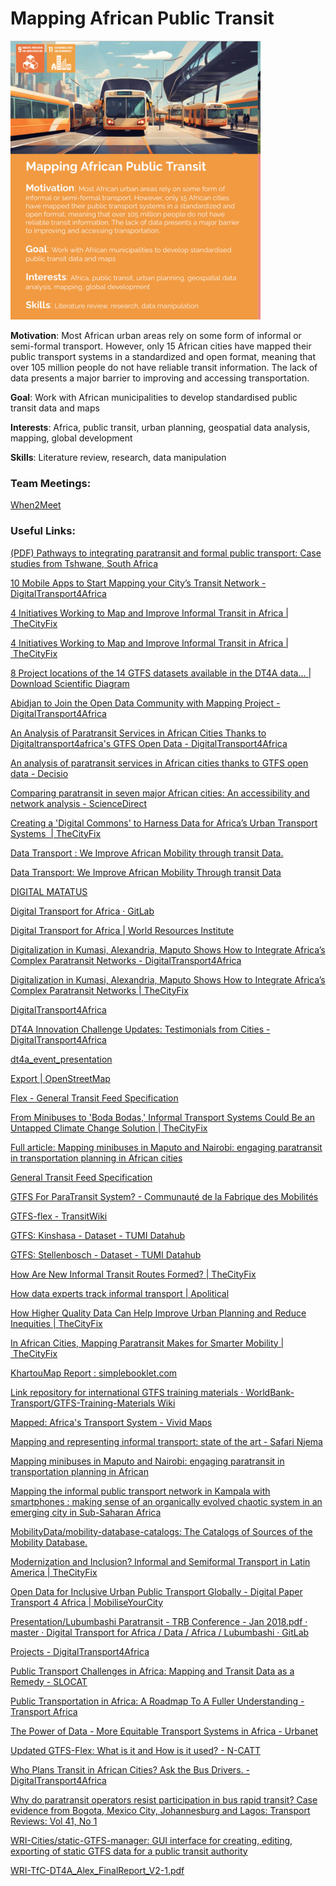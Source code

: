# Mapping African Public Transit

<img src="project-card.png" width="400">

**Motivation**: Most African urban areas rely on some form of informal or semi-formal transport. However, only 15 African cities have mapped their public transport systems in a standardized and open format, meaning that over 105 million people do not have reliable transit information. The lack of data presents a major barrier to improving and accessing transportation.

**Goal**: Work with African municipalities to develop standardised public transit data and maps

**Interests**: Africa, public transit, urban planning, geospatial data analysis, mapping, global development

**Skills**: Literature review, research, data manipulation

### Team Meetings:
[When2Meet](https://www.when2meet.com/?24215131-k65UD)

### Useful Links:

[(PDF) Pathways to integrating paratransit and formal public transport: Case studies from Tshwane, South Africa](https://www.researchgate.net/publication/374210097_Pathways_to_integrating_paratransit_and_formal_public_transport_Case_studies_from_Tshwane_South_Africa)

[10 Mobile Apps to Start Mapping your City’s Transit Network - DigitalTransport4Africa](https://digitaltransport4africa.org/10-mobile-tools-to-start-mapping-your-citys-transit-network/)

[4 Initiatives Working to Map and Improve Informal Transit in Africa | TheCityFix](https://thecityfix.com/blog/4-initiatives-working-to-map-and-improve-informal-transit-in-africa/#:~:text=Today%2C%20only%2015%20African%20cities,information%20on%20their%20transit%20systems.)

[4 Initiatives Working to Map and Improve Informal Transit in Africa | TheCityFix](https://thecityfix.com/blog/4-initiatives-working-to-map-and-improve-informal-transit-in-africa/)

[8 Project locations of the 14 GTFS datasets available in the DT4A data... | Download Scientific Diagram](https://www.researchgate.net/figure/Project-locations-of-the-14-GTFS-datasets-available-in-the-DT4A-data-repository_fig6_372799000)

[Abidjan to Join the Open Data Community with Mapping Project - DigitalTransport4Africa](https://digitaltransport4africa.org/abidjan-to-join-the-open-transit-data-community-with-upcoming-mapping-project/)

[An Analysis of Paratransit Services in African Cities Thanks to Digitaltransport4africa's GTFS Open Data - DigitalTransport4Africa](https://digitaltransport4africa.org/an-analysis-of-paratransit-services-in-african-cities-thanks-to-digitaltransport4africas-gtfs-open-data/)

[An analysis of paratransit services in African cities thanks to GTFS open data - Decisio](https://decisio.nl/en/unanalisi-del-trasporto-pubblico-nelle-citta-africane-grazie-agli-open-data-gtfs/)

[Comparing paratransit in seven major African cities: An accessibility and network analysis - ScienceDirect](https://www.sciencedirect.com/science/article/abs/pii/S0966692321001848)

[Creating a 'Digital Commons' to Harness Data for Africa’s Urban Transport Systems  | TheCityFix](https://thecityfix.com/blog/creating-a-digital-commons-to-harness-data-for-africas-urban-transport-systems/)

[Data Transport : We Improve African Mobility through transit Data.](https://data-transport.org/)

[Data Transport: We Improve African Mobility Through transit Data](https://data-transport.org/?lang=en)

[DIGITAL MATATUS](http://digitalmatatus.com/)

[Digital Transport for Africa · GitLab](https://gitlab.com/digitaltransport)

[Digital Transport for Africa | World Resources Institute](https://www.wri.org/initiatives/digital-transport-africa)

[Digitalization in Kumasi, Alexandria, Maputo Shows How to Integrate Africa’s Complex Paratransit Networks - DigitalTransport4Africa](https://digitaltransport4africa.org/digitalization-in-kumasi-alexandria-maputo-shows-how-to-integrate-africas-complex-paratransit-networks/)

[Digitalization in Kumasi, Alexandria, Maputo Shows How to Integrate Africa’s Complex Paratransit Networks | TheCityFix](https://thecityfix.com/blog/digitalization-in-kumasi-alexandria-maputo-shows-how-to-integrate-africas-complex-paratransit-networks/)

[DigitalTransport4Africa](https://digitaltransport4africa.org/)

[DT4A Innovation Challenge Updates: Testimonials from Cities - DigitalTransport4Africa](https://digitaltransport4africa.org/dt4a-innovation-challenge-updates-testimonials-from-cities/)

[dt4a\_event\_presentation](https://www.ssatp.org/sites/ssatp/files/document/04_KhartouMap_Presentation.pdf)

[Export | OpenStreetMap](https://www.openstreetmap.org/export#map=12/6.4961/3.3385)

[Flex - General Transit Feed Specification](https://gtfs.org/extensions/flex/)

[From Minibuses to 'Boda Bodas,' Informal Transport Systems Could Be an Untapped Climate Change Solution | TheCityFix](https://thecityfix.com/blog/from-minibuses-to-boda-bodas-informal-transport-systems-could-be-an-untapped-climate-change-solution/)

[Full article: Mapping minibuses in Maputo and Nairobi: engaging paratransit in transportation planning in African cities](https://www.tandfonline.com/doi/full/10.1080/01441647.2019.1598513)

[General Transit Feed Specification](https://gtfs.org/)

[GTFS For ParaTransit System? - Communauté de la Fabrique des Mobilités](https://wiki.lafabriquedesmobilites.fr/wiki/GTFS_For_ParaTransit_System%3F)

[GTFS-flex - TransitWiki](https://www.transitwiki.org/TransitWiki/index.php/GTFS-flex)

[GTFS: Kinshasa - Dataset - TUMI Datahub](https://hub.tumidata.org/dataset/gtfs-kinshasa)

[GTFS: Stellenbosch - Dataset - TUMI Datahub](https://hub.tumidata.org/dataset/gtfs-stellenbosch)

[How Are New Informal Transit Routes Formed? | TheCityFix](https://thecityfix.com/blog/how-are-new-informal-transit-routes-formed/)

[How data experts track informal transport | Apolitical](https://apolitical.co/solution-articles/en/mapping-data-experts-help-cities-informal-transport)

[How Higher Quality Data Can Help Improve Urban Planning and Reduce Inequities | TheCityFix](https://thecityfix.com/blog/how-higher-quality-data-can-help-improve-urban-planning-and-reduce-inequities/)

[In African Cities, Mapping Paratransit Makes for Smarter Mobility | TheCityFix](https://thecityfix.com/blog/african-cities-mapping-paratransit-makes-smarter-mobility-travis-fried-iman-abubaker/)

[KhartouMap Report : simplebooklet.com](https://simplebooklet.com/khartoumap#page=7)

[Link repository for international GTFS training materials · WorldBank-Transport/GTFS-Training-Materials Wiki](https://github.com/WorldBank-Transport/GTFS-Training-Materials/wiki/Link-repository-for-international-GTFS-training-materials)

[Mapped: Africa's Transport System - Vivid Maps](https://vividmaps.com/transport-system-in-africa/)

[Mapping and representing informal transport: state of the art - Safari Njema](https://www.safari-njema.polimi.it/mapping-informal-transit/)

[Mapping minibuses in Maputo and Nairobi: engaging paratransit in transportation planning in African](https://discovery.ucl.ac.uk/id/eprint/10123186/1/01441647.2019.pdf)

[Mapping the informal public transport network in Kampala with smartphones : making sense of an organically evolved chaotic system in an emerging city in Sub-Saharan Africa](https://repository.up.ac.za/handle/2263/57973)

[MobilityData/mobility-database-catalogs: The Catalogs of Sources of the Mobility Database.](https://github.com/MobilityData/mobility-database-catalogs?tab=readme-ov-file)

[Modernization and Inclusion? Informal and Semiformal Transport in Latin America | TheCityFix](https://thecityfix.com/blog/modernization-and-inclusion-informal-and-semiformal-transport-in-latin-america/)

[Open Data for Inclusive Urban Public Transport Globally - Digital Paper Transport 4 Africa | MobiliseYourCity](https://www.mobiliseyourcity.net/open-data-inclusive-urban-public-transport-globally-digital-paper-transport-4-africa)

[Presentation/Lubumbashi Paratransit - TRB Conference - Jan 2018.pdf · master · Digital Transport for Africa / Data / Africa / Lubumbashi · GitLab](https://gitlab.com/digitaltransport/data/africa/lubumbashi/-/blob/master/Presentation/Lubumbashi%20Paratransit%20-%20TRB%20Conference%20-%20Jan%202018.pdf?ref_type=heads)

[Projects - DigitalTransport4Africa](https://digitaltransport4africa.org/projects/)

[Public Transport Challenges in Africa: Mapping and Transit Data as a Remedy - SLOCAT](https://slocat.net/public-transport-challenges-in-africa-mapping-and-transit-data-as-a-remedy/)

[Public Transportation in Africa: A Roadmap To A Fuller Understanding - Transport Africa](https://www.transportafrica.org/understanding-public-transportation-in-africa/)

[The Power of Data - More Equitable Transport Systems in Africa - Urbanet](https://www.urbanet.info/data-transport-systems-africa-equitable/)

[Updated GTFS-Flex: What is it and How is it used? - N-CATT](https://n-catt.org/guidebooks/updated-gtfs-flex/#:~:text=GTFS%2DFlex%20is%20an%20emerging,(e.g.%2C%20Google%20Maps).)

[Who Plans Transit in African Cities? Ask the Bus Drivers. - DigitalTransport4Africa](https://digitaltransport4africa.org/who-plans-transit-in-african-cities-ask-the-bus-drivers/)

[Why do paratransit operators resist participation in bus rapid transit? Case evidence from Bogota, Mexico City, Johannesburg and Lagos: Transport Reviews: Vol 41, No 1](https://www.tandfonline.com/doi/full/10.1080/01441647.2020.1818872?src=recsys)

[WRI-Cities/static-GTFS-manager: GUI interface for creating, editing, exporting of static GTFS data for a public transit authority](https://github.com/WRI-Cities/static-GTFS-manager)

[WRI-TfC-DT4A\_Alex\_FinalReport\_V2-1.pdf](https://transportforcairo.com/wp-content/uploads/2023/09/WRI-TfC-DT4A_Alex_FinalReport_V2-1.pdf)
